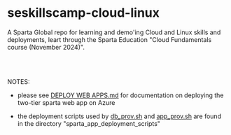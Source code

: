 # seskillscamp-cloud-linux
A Sparta Global repo for learning and demo'ing Cloud and Linux skills and deployments, leart through the Sparta Education "Cloud Fundamentals course (November 2024)". 

<br>
<br>

NOTES:

- please see [DEPLOY WEB APPS.md](<DEPLOY WEB APPS.md>) for documentation on deploying the two-tier sparta web app on Azure

- the deployment scripts used by [db_prov.sh](sparta_app_deployment_scripts/db_prov.sh) and [app_prov.sh](sparta_app_deployment_scripts/app_prov.sh) are found in the directory "sparta_app_deployment_scripts"


